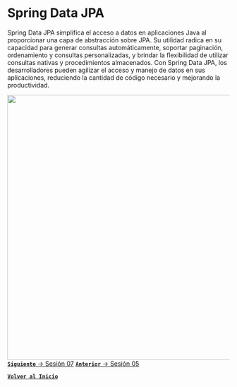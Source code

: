 # Spring Data JPA

Spring Data JPA simplifica el acceso a datos en aplicaciones Java al proporcionar una capa de abstracción sobre JPA. Su utilidad radica en su capacidad para generar consultas automáticamente, soportar paginación, ordenamiento y consultas personalizadas, y brindar la flexibilidad de utilizar consultas nativas y procedimientos almacenados. Con Spring Data JPA, los desarrolladores pueden agilizar el acceso y manejo de datos en sus aplicaciones, reduciendo la cantidad de código necesario y mejorando la productividad.

<img align="right" src="https://encrypted-tbn0.gstatic.com/images?q=tbn:ANd9GcRG3XIWHrD79A1rCzOaiV8Fjgjw1nE6m0RrvA&usqp=CAU" width="600"/>

<br>

[**`Siguiente`** -> Sesión 07](../Sesion7)
[**`Anterior`** -> Sesión 05](../Sesion5)
<br>

[**`Volver al Inicio`**](../../../)